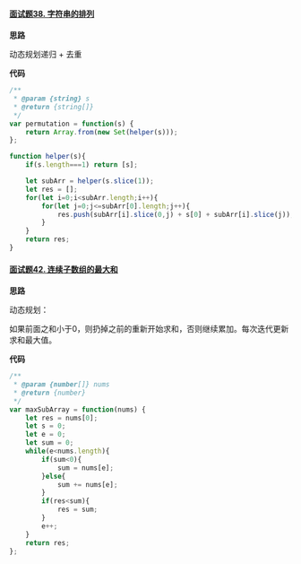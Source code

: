#### [面试题38. 字符串的排列](https://leetcode-cn.com/problems/zi-fu-chuan-de-pai-lie-lcof/)

**思路**

动态规划递归 + 去重

**代码**

```js
/**
 * @param {string} s
 * @return {string[]}
 */
var permutation = function(s) {
    return Array.from(new Set(helper(s)));
};

function helper(s){
    if(s.length===1) return [s];

    let subArr = helper(s.slice(1));
    let res = [];
    for(let i=0;i<subArr.length;i++){
        for(let j=0;j<=subArr[0].length;j++){
            res.push(subArr[i].slice(0,j) + s[0] + subArr[i].slice(j));
        }
    }
    return res;
}
```

#### [面试题42. 连续子数组的最大和](https://leetcode-cn.com/problems/lian-xu-zi-shu-zu-de-zui-da-he-lcof/)

**思路**

动态规划：

如果前面之和小于0，则扔掉之前的重新开始求和，否则继续累加。每次迭代更新求和最大值。

**代码**

```js
/**
 * @param {number[]} nums
 * @return {number}
 */
var maxSubArray = function(nums) {
    let res = nums[0];
    let s = 0;
    let e = 0;
    let sum = 0;
    while(e<nums.length){
        if(sum<0){
            sum = nums[e];
        }else{
            sum += nums[e];
        }
        if(res<sum){
            res = sum;
        }
        e++;
    }
    return res;
};
```

